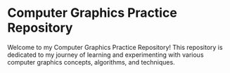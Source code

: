 # Computer Graphics Practice Repository

Welcome to my Computer Graphics Practice Repository! This repository is dedicated to my journey of learning and experimenting with various computer graphics concepts, algorithms, and techniques.
